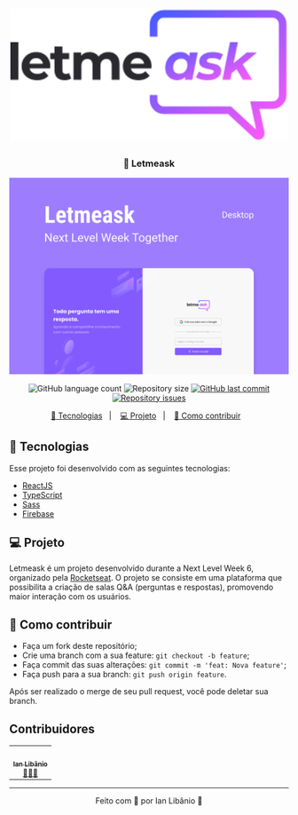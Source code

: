 <h1 align="center">
    <img alt="Letmeask" title="Logo" src="https://raw.githubusercontent.com/ianlibanio/Letmeask/4d61357234bd93b80787d7f0fe92e795ca267119/.github/logo.svg" width="500px" />
</h1>

<h3 align="center">
  💬 Letmeask
</h3>

<img alt="Letmeask banner" title="Banner" src="https://raw.githubusercontent.com/ianlibanio/Letmeask/4d61357234bd93b80787d7f0fe92e795ca267119/.github/banner.svg" >

<p align="center">
  <img alt="GitHub language count" src="https://img.shields.io/github/languages/count/ianlibanio/Letmeask?color=835afd&style=for-the-badge">

  <img alt="Repository size" src="https://img.shields.io/github/repo-size/ianlibanio/Letmeask?color=835afd&style=for-the-badge">
  
  <a href="https://github.com/ianlibanio/Letmeask/commits/master">
    <img alt="GitHub last commit" src="https://img.shields.io/github/last-commit/ianlibanio/Letmeask?color=835afd&style=for-the-badge">
  </a>

  <a href="https://github.com/ianlibanio/Letmeask/issues">
    <img alt="Repository issues" src="https://img.shields.io/github/issues/ianlibanio/Letmeask?color=835afd&style=for-the-badge">
  </a>
</p>

<p align="center">
  <a href="#-tecnologias">🚀 Tecnologias</a>&nbsp;&nbsp;&nbsp;|&nbsp;&nbsp;&nbsp;
  <a href="#-projeto">💻 Projeto</a>&nbsp;&nbsp;&nbsp;|&nbsp;&nbsp;&nbsp;
  <a href="#-como-contribuir">🤔 Como contribuir</a>&nbsp;&nbsp;&nbsp;

<br>

## 🚀 Tecnologias

Esse projeto foi desenvolvido com as seguintes tecnologias:

- [ReactJS](https://reactjs.org)
- [TypeScript](https://www.typescriptlang.org/)
- [Sass](https://sass-lang.com/)
- [Firebase](https://firebase.google.com/)

## 💻 Projeto

Letmeask é um projeto desenvolvido durante a Next Level Week 6, organizado pela [Rocketseat](https://rocketseat.com.br/). O projeto se consiste em uma plataforma que possibilita a criação de salas Q&A (perguntas e respostas), promovendo maior interação com os usuários.
  
## 🤔 Como contribuir

- Faça um fork deste repositório;
- Crie uma branch com a sua feature: `git checkout -b feature`;
- Faça commit das suas alterações: `git commit -m 'feat: Nova feature'`;
- Faça push para a sua branch: `git push origin feature`.

Após ser realizado o merge de seu pull request, você pode deletar sua branch.

## Contribuidores

<table>
  <tr>
    <td align="center"><a href="https://github.com/ianlibanio"><img style="border-radius: 50%;" src="https://github.com/ianlibanio.png?size=100" width="100px;" alt=""/><br /><sub><b>Ian Libânio</b></sub></a><br /><a href="https://github.com/ianlibanio" title="Developer">👨‍🚀🚀</a></td>
  </tr>
</table>
 
---

<p align="center">
    Feito com 🖤 por Ian Libânio 👋
</p>
